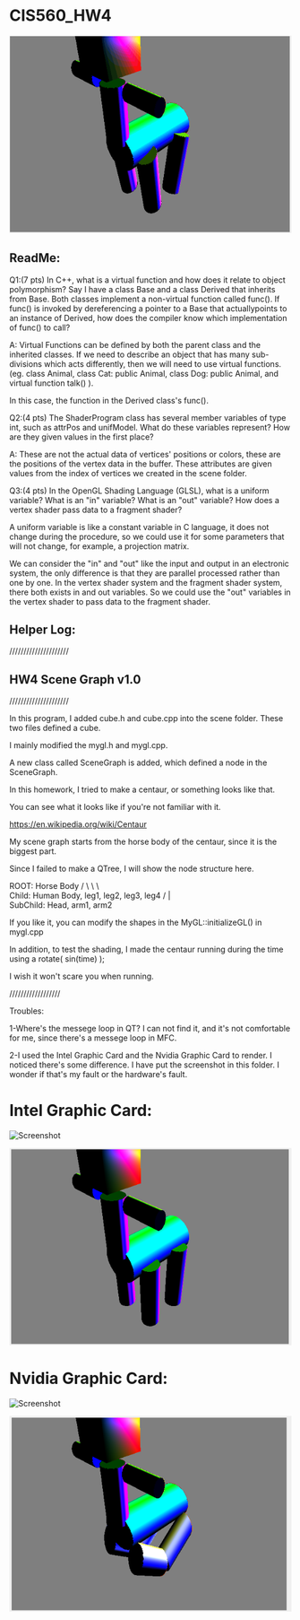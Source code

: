 # CIS560_HW4
![Screenshot](screen_gif.gif)
## ReadMe:
Q1:(7 pts) In C++, what is a virtual function and how does it relate to object polymorphism? Say I have a class Base and a class Derived that inherits from Base. Both classes implement a non-virtual function called func(). If func() is invoked by dereferencing a pointer to a Base that actuallypoints to an instance of Derived, how does the compiler know which implementation of func() to call?

A: Virtual Functions can be defined by both the parent class and the inherited classes. If we need to describe an object that has many sub-divisions which acts differently, then we will need to use virtual functions. (eg. class Animal, class Cat: public Animal, class Dog: public Animal, and virtual function talk() ). 

In this case, the function in the Derived class's func(). 

Q2:(4 pts) The ShaderProgram class has several member variables of type int, such as attrPos and unifModel. What do these variables represent? How are they given values in the first place?

A: These are not the actual data of vertices' positions or colors, these are the positions of the vertex data in the buffer. These attributes are given values from the index of vertices we created in the scene folder. 

Q3:(4 pts) In the OpenGL Shading Language (GLSL), what is a uniform variable? What is an "in" variable? What is an "out" variable? How does a vertex shader pass data to a fragment shader?

A uniform variable is like a constant variable in C language, it does not change during the procedure, so we could use it for some parameters that will not change, for example, a projection matrix. 

We can consider the "in" and "out" like the input and output in an electronic system, the only difference is that they are parallel  processed rather than one by one. In the vertex shader system and the fragment shader system, there both exists in and out variables. So we could use the "out" variables in the vertex shader to pass data to the fragment shader. 



## Helper Log: 
/////////////////////
## HW4 Scene Graph v1.0
/////////////////////


In this program, I added cube.h and cube.cpp into the scene folder. These two files defined a cube. 

I mainly modified the mygl.h and mygl.cpp. 

A new class called SceneGraph is added, which defined a node in the SceneGraph. 


In this homework, I tried to make a centaur, or something looks like that. 

You can see what it looks like if you're not familiar with it. 

https://en.wikipedia.org/wiki/Centaur


My scene graph starts from the horse body of the centaur, since it is the biggest part. 

Since I failed to make a QTree, I will show the node structure here. 


ROOT: 			     Horse Body
			            /        \      \      \     \
Child: 		       Human Body, leg1, leg2, leg3, leg4
		                  /       |    \
SubChild:	          Head,   arm1,   arm2


If you like it, you can modify the shapes in the MyGL::initializeGL() in mygl.cpp


In addition, to test the shading, I made the centaur running during the time using a rotate( sin(time) );

I wish it won't scare you when running. 


//////////////////

Troubles: 

1-Where's the messege loop in QT? I can not find it, and it's not comfortable for me, since there's a messege loop in MFC. 

2-I used the Intel Graphic Card and the Nvidia Graphic Card to render. I noticed there's some difference. I have put the screenshot in this folder. I wonder if that's my fault or the hardware's fault. 

# Intel Graphic Card: 

 ![Screenshot](Intel.png)

 ![Screenshot](intel2.png)

# Nvidia Graphic Card:

 ![Screenshot](Nvidia.png)

 ![Screenshot](Nvidia2.png)

